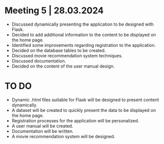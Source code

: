 # Meeting 5 | 28.03.2024
* Discussed dynamically presenting the application to be designed with Flask.
* Decided to add additional information to the content to be displayed on the home page.
* Identified some improvements regarding registration to the application.
* Decided on the database tables to be created.
* Discussed movie recommendation system techniques.
* Discussed documentation.
* Decided on the content of the user manual design.

# TO DO
* Dynamic .html files suitable for Flask will be designed to present content dynamically.
* A dataset will be created to quickly present the data to be displayed on the home page.
* Registration processes for the application will be personalized.
* A user manual will be created.
* Documentation will be written.
* A movie recommendation system will be designed.


